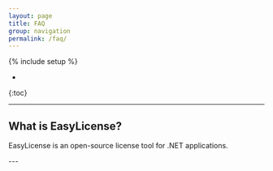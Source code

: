 ```yaml
---
layout: page
title: FAQ
group: navigation
permalink: /faq/
---
```

{% include setup %}

* 
{:toc}

---

What is EasyLicense?
---

EasyLicense is an open-source license tool for .NET applications. 

<div class="a-right"><a class="back-to-top" href="#top"><i class="glyphicon glyphicon-chevron-up"></i></a></div>
---
